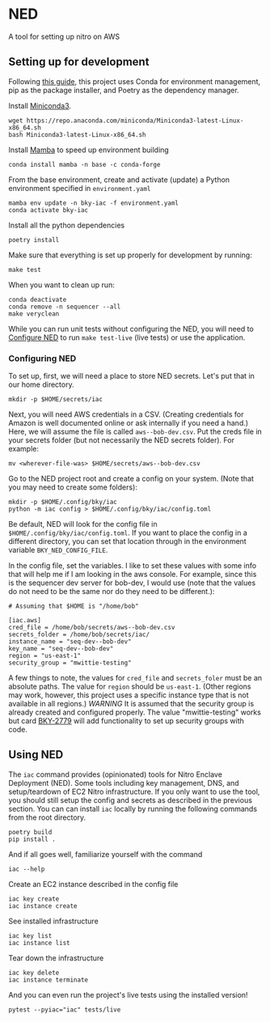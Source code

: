 # NED

A tool for setting up nitro on AWS

## Setting up for development

Following [this
guide](https://ealizadeh.com/blog/guide-to-python-env-pkg-dependency-using-conda-poetry),
this project uses Conda for environment management, pip as the package
installer, and Poetry as the dependency manager.

Install [Miniconda3](https://docs.conda.io/en/latest/miniconda.html#linux-installers).

    wget https://repo.anaconda.com/miniconda/Miniconda3-latest-Linux-x86_64.sh
    bash Miniconda3-latest-Linux-x86_64.sh

Install [Mamba](https://github.com/mamba-org/mamba) to speed up environment building

    conda install mamba -n base -c conda-forge

From the base environment, create and activate (update) a Python environment
specified in `environment.yaml`

    mamba env update -n bky-iac -f environment.yaml
    conda activate bky-iac

Install all the python dependencies

    poetry install

Make sure that everything is set up properly for development by running:

    make test

When you want to clean up run:

    conda deactivate
    conda remove -n sequencer --all
    make veryclean

While you can run unit tests without configuring the NED, you will need to
[Configure NED](#configuring-iac) to run `make test-live` (live tests) or use the
application.

<a name="configuring-iac"></a>
###  Configuring NED


To set up, first, we will need a place to store NED secrets.  Let's put that in our
home directory.

    mkdir -p $HOME/secrets/iac

Next, you will need AWS credentials in a CSV. (Creating credentials for Amazon
is well documented online or ask internally if you need a hand.) Here, we will
assume the file is called `aws--bob-dev.csv`.  Put the creds file in your
secrets folder (but not necessarily the NED secrets folder).  For example:

    mv <wherever-file-was> $HOME/secrets/aws--bob-dev.csv

Go to the NED project root and create a config on your system.  (Note that you
may need to create some folders):

    mkdir -p $HOME/.config/bky/iac
    python -m iac config > $HOME/.config/bky/iac/config.toml

Be default, NED will look for the config file in
`$HOME/.config/bky/iac/config.toml`.
If you want to place the config in a different directory, you can set that location
through in the environment variable `BKY_NED_CONFIG_FILE`.

In the config file, set the variables. I like to set these values
with some info that will help me if I am looking in the aws console. For
example, since this is the sequencer dev server for bob-dev, I would use (note
that the values do not need to be the same nor do they need to be different.):

    # Assuming that $HOME is "/home/bob"

    [iac.aws]
    cred_file = /home/bob/secrets/aws--bob-dev.csv
    secrets_folder = /home/bob/secrets/iac/
    instance_name = "seq-dev--bob-dev"
    key_name = "seq-dev--bob-dev"
    region = "us-east-1"
    security_group = "mwittie-testing"

A few things to note, the values for `cred_file` and `secrets_foler` must be an
absolute paths. The value for `region` should be `us-east-1`. (Other regions may
work, however, this project uses a specific instance type that is not available
in all regions.) *WARNING* It is assumed that the security group is already
created and configured properly. The value "mwittie-testing" works but card
[BKY-2779](https://blocky.atlassian.net/browse/BKY-2779) will add functionality
to set up security groups with code.

## Using NED

The `iac` command provides (opinionated) tools for Nitro Enclave
Deployment (NED).  Some tools including key management, DNS, and
setup/teardown of
EC2 Nitro infrastructure.  If you only want to use the tool, you should
still setup the config and secrets as described in the previous section. You can
can install `iac` locally by running the following commands from the root
directory.

    poetry build
    pip install .

And if all goes well, familiarize yourself with the command

    iac --help

Create an EC2 instance described in the config file

    iac key create
    iac instance create

See installed infrastructure

    iac key list
    iac instance list

Tear down the infrastructure

    iac key delete
    iac instance terminate

And you can even run the project's live tests using the installed version!

    pytest --pyiac="iac" tests/live

